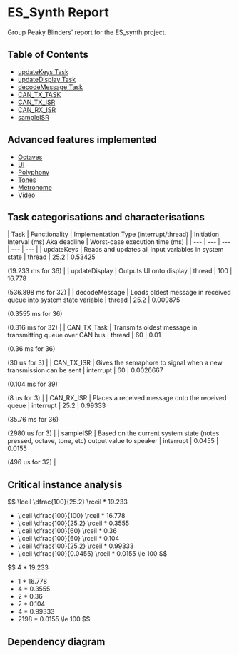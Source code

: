 # ES_Synth Report

Group Peaky Blinders’ report for the ES_synth project.
## Table of Contents
- [updateKeys Task](https://github.com/MITeo21/ES-synth/blob/master/markdowns/updateKeys.md)
- [updateDisplay Task](https://github.com/MITeo21/ES-synth/blob/master/markdowns/updateDisplay.md)
- [decodeMessage Task](https://github.com/MITeo21/ES-synth/tree/master/markdowns/decodeMessage.md)
- [CAN_TX_TASK](https://github.com/MITeo21/ES-synth/blob/master/markdowns/CAN_TX_TASK.md)
- [CAN_TX_ISR](https://github.com/MITeo21/ES-synth/blob/master/markdowns/CAN_TX_ISR.md)
- [CAN_RX_ISR](https://github.com/MITeo21/ES-synth/tree/master/markdowns/CAN_RX_ISR.md)
- [sampleISR](https://github.com/MITeo21/ES-synth/blob/master/markdowns/sampleISR.md)


## Advanced features implemented

- [Octaves](https://github.com/MITeo21/ES-synth/blob/master/markdowns/octaves.md)
- [UI](https://github.com/MITeo21/ES-synth/blob/master/markdowns/UI.md)
- [Polyphony](https://github.com/MITeo21/ES-synth/blob/master/markdowns/polyphony.md)
- [Tones](https://github.com/MITeo21/ES-synth/blob/master/markdowns/tones.md)
- [Metronome](https://github.com/MITeo21/ES-synth/blob/master/markdowns/Metronome.md)
- [Video](https://www.youtube.com/watch?v=aVbcZlZeOfQ&feature=youtu.be)

## Task categorisations and characterisations

| Task | Functionality | Implementation Type (interrupt/thread) | Initiation Interval (ms)
Aka deadline | Worst-case execution time (ms) |
| --- | --- | --- | --- | --- |
| updateKeys | Reads and updates all input variables in system state | thread | 25.2 | 0.53425 

(19.233 ms for 36) |
| updateDisplay | Outputs UI onto display | thread | 100 | 16.778

(536.898 ms for 32) |
| decodeMessage | Loads oldest message in received queue into system state variable | thread | 25.2 | 0.009875

(0.3555 ms for 36)

(0.316 ms for 32) |
| CAN_TX_Task | Transmits oldest message in transmitting queue over CAN bus | thread | 60 | 0.01

(0.36 ms for 36)

(30 us for 3) |
| CAN_TX_ISR | Gives the semaphore to signal when a new transmission can be sent | interrupt | 60 | 0.0026667

(0.104 ms for 39)

(8 us for 3) |
| CAN_RX_ISR | Places a received message onto the received queue | interrupt | 25.2 | 0.99333

(35.76 ms for 36)

(2980 us for 3) |
| sampleISR | Based on the current system state (notes pressed, octave, tone, etc) output value to speaker | interrupt | 0.0455 | 0.0155

(496 us for 32) |

## Critical instance analysis

$$
\lceil \dfrac{100}{25.2} \rceil * 19.233
+ \lceil \dfrac{100}{100} \rceil * 16.778
+ \lceil \dfrac{100}{25.2} \rceil * 0.3555
+ \lceil \dfrac{100}{60} \rceil * 0.36
+ \lceil \dfrac{100}{60} \rceil * 0.104
+ \lceil \dfrac{100}{25.2} \rceil * 0.99333
+ \lceil \dfrac{100}{0.0455} \rceil * 0.0155
\le 100
$$

$$
4 * 19.233
+ 1 * 16.778
+ 4 * 0.3555
+ 2 * 0.36
+ 2 * 0.104
+ 4 * 0.99333
+ 2198 * 0.0155
\le 100
$$

## Dependency diagram
